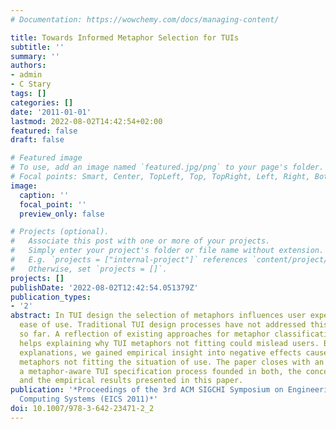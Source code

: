 ```yaml
---
# Documentation: https://wowchemy.com/docs/managing-content/

title: Towards Informed Metaphor Selection for TUIs
subtitle: ''
summary: ''
authors:
- admin
- C Stary
tags: []
categories: []
date: '2011-01-01'
lastmod: 2022-08-02T14:42:54+02:00
featured: false
draft: false

# Featured image
# To use, add an image named `featured.jpg/png` to your page's folder.
# Focal points: Smart, Center, TopLeft, Top, TopRight, Left, Right, BottomLeft, Bottom, BottomRight.
image:
  caption: ''
  focal_point: ''
  preview_only: false

# Projects (optional).
#   Associate this post with one or more of your projects.
#   Simply enter your project's folder or file name without extension.
#   E.g. `projects = ["internal-project"]` references `content/project/deep-learning/index.md`.
#   Otherwise, set `projects = []`.
projects: []
publishDate: '2022-08-02T12:42:54.051379Z'
publication_types:
- '2'
abstract: In TUI design the selection of metaphors influences user expectations and
  ease of use. Traditional TUI design processes have not addressed this issue explicitly
  so far. A reflection of existing approaches for metaphor classification in TUI design
  helps explaining why TUI metaphors not fitting could mislead users. Based upon these
  explanations, we gained empirical insight into negative effects caused by selecting
  metaphors not fitting the situation of use. The paper closes with an outlook on
  a metaphor-aware TUI specification process founded in both, the conceptual work
  and the empirical results presented in this paper.
publication: '*Proceedings of the 3rd ACM SIGCHI Symposium on Engineering Interactive
  Computing Systems (EICS 2011)*'
doi: 10.1007/978-3-642-23471-2_2
---
```

